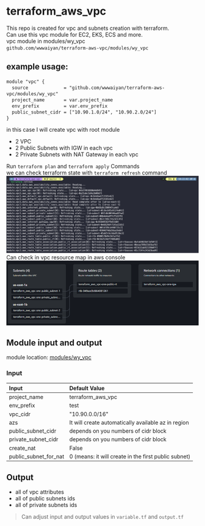 # terraform_aws_vpc
This repo is created for vpc and subnets creation with terraform.   
Can use this vpc module for EC2, EKS, ECS and more.  
vpc module in modules/wy_vpc  
<code>github.com/wwwaiyan/terraform-aws-vpc/modules/wy_vpc</code>  
## example usage: 
```
module "vpc" {
  source             = "github.com/wwwaiyan/terraform-aws-vpc/modules/wy_vpc"
  project_name       = var.project_name
  env_prefix         = var.env_prefix
  public_subnet_cidr = ["10.90.1.0/24", "10.90.2.0/24"]
}
```
in this case I will create vpc with root module
- 2 VPC
- 2 Public Subnets with IGW in each vpc
- 2 Private Subnets with NAT Gateway in each vpc  

Run <code>terraform plan</code> and <code>terraform apply</code> Commands  
we can check terraform state with <code>terraform refresh</code> command  
![Image](./screenshots/vpc-terraform-refresh.png)
Can check in vpc resource map in aws console  
![Image](./screenshots/vpc-resource-map.png)

## Module input and output  
module location: [modules/wy_vpc](modules/wy_vpc)

### Input

| Input                   | Default Value                                            |
| :---------------------- | :------------------------------------------------------- |
| project_name            | terraform_aws_vpc                                        |
| env_prefix              | test                                                     |
| vpc_cidr                | "10.90.0.0/16"                                           |
| azs                     | It will create automatically available az in region      |
| public_subnet_cidr      | depends on you numbers of cidr block                     |
| private_subnet_cidr     | depends on you numbers of cidr block                     |
| create_nat              | False                                                    |
| public_subnet_for_nat   | 0 (means: it will create in the first public subnet)     |

## Output
- all of vpc attributes
- all of public subnets ids
- all of private subnets ids

> Can adjust input and output values in <code>variable.tf</code> and <code>output.tf</code>